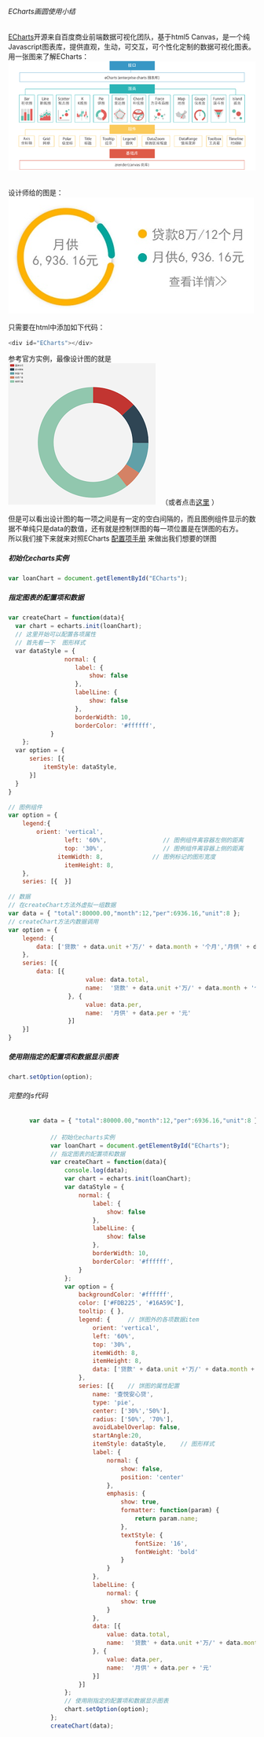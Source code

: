 ###### ECharts画圆使用小结

[ECharts](http://echarts.baidu.com/)开源来自百度商业前端数据可视化团队，基于html5 Canvas，是一个纯Javascript图表库，提供直观，生动，可交互，可个性化定制的数据可视化图表。 <br>
用一张图来了解ECharts：   <br>
![](./views/40e161e7435e316b26ed0bf5dd5315e3.png)   <br> 
<br> 

设计师给的图是： ![](./views/echarts.jpg)

只需要在html中添加如下代码：
```javascript
<div id="ECharts"></div>
```
参考官方实例，最像设计图的就是 ![](./views/echarts_1.jpg)   （或者点击[这里](http://echarts.baidu.com/demo.html#pie-doughnut) ） <br>

但是可以看出设计图的每一项之间是有一定的空白间隔的，而且图例组件显示的数据不单纯只是data的数值，还有就是控制饼图的每一项位置是在饼图的右方。  <br>
所以我们接下来就来对照ECharts [配置项手册](http://echarts.baidu.com/option.html#title) 来做出我们想要的饼图  <br>


##### 初始化echarts实例
```javascript
var loanChart = document.getElementById("ECharts");
```
##### 指定图表的配置项和数据

```javascript
var createChart = function(data){
  var chart = echarts.init(loanChart);
  // 这里开始可以配置各项属性
  // 首先看一下  图形样式
  var dataStyle = {
				normal: {
				   label: {
				       show: false
				   },
				   labelLine: {
				       show: false
				   },
				   borderWidth: 10,
				   borderColor: '#ffffff',	       
			}
	};
  var option = {
      series: [{
          itemStyle: dataStyle,
      }]
  }
}
```
```javascript
// 图例组件  
var option = {
    legend:{ 
        orient: 'vertical',
				left: '60%',                // 图例组件离容器左侧的距离                  
				top: '30%',                 // 图例组件离容器上侧的距离                    
			  itemWidth: 8,              // 图例标记的图形宽度          
				itemHeight: 8,
    },
    series: [{  }]
```
```javascript
// 数据
// 在createChart方法外虚拟一组数据
var data = { "total":80000.00,"month":12,"per":6936.16,"unit":8 };
// createChart方法内数据调用
var option = {
    legend: {
        data: ['贷款' + data.unit +'万/' + data.month + '个月','月供' + data.per + '元'],
    },
    series: [{
        data: [{
				      value: data.total,
				      name:  '贷款' + data.unit +'万/' + data.month + '个月'
				 }, {
				      value: data.per,
				      name:  '月供' + data.per + '元'
				 }]
    }]
}
```
##### 使用刚指定的配置项和数据显示图表
```javascript
chart.setOption(option);
```
###### 完整的js代码
```javascript
      var data = { "total":80000.00,"month":12,"per":6936.16,"unit":8 };
 			
 			// 初始化echarts实例
 			var loanChart = document.getElementById("ECharts");
 			// 指定图表的配置项和数据
 			var createChart = function(data){
 				console.log(data);
 				var chart = echarts.init(loanChart);
 				var dataStyle = {
				    normal: {
				        label: {
				            show: false
				        },
				        labelLine: {
				            show: false
				        },
				        borderWidth: 10,
				        borderColor: '#ffffff',	       
				    }
				};
 				var option = {
 					backgroundColor: '#ffffff',
				    color: ['#FDB225', '#16A59C'],
				    tooltip: { },
				    legend: {     // 饼图外的各项数据item
				        orient: 'vertical',
				        left: '60%',
				        top: '30%',
				        itemWidth: 8,
				        itemHeight: 8,
				        data: ['贷款' + data.unit +'万/' + data.month + '个月','月供' + data.per + '元'],
				    },
				    series: [{    // 饼图的属性配置
				        name: '查悦安心贷',
				        type: 'pie',
				        center: ['30%','50%'],
				        radius: ['50%', '70%'],
				        avoidLabelOverlap: false,
				        startAngle:20,
				        itemStyle: dataStyle,    // 图形样式
				        label: {
				            normal: {
				                show: false,
				                position: 'center'
				            },
				            emphasis: {
				                show: true,
				                formatter: function(param) {
				                	return param.name;
				                },
				                textStyle: {
				                    fontSize: '16',
				                    fontWeight: 'bold'
				                }
				            }
				        },
				        labelLine: {
				            normal: {
				                show: true
				            }
				        },
				        data: [{
				            value: data.total,
				            name:  '贷款' + data.unit +'万/' + data.month + '个月'
				        }, {
				            value: data.per,
				            name:  '月供' + data.per + '元'
				        }]
				    }]
 				};
 				// 使用刚指定的配置项和数据显示图表
 				chart.setOption(option);
 			};
 			createChart(data);
```
